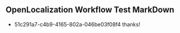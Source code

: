 ## OpenLocalization Workflow Test MarkDown
* 51c291a7-c4b9-4165-802a-046be03f08f4 thanks!

<!--HONumber=Jul16_HO5-->


